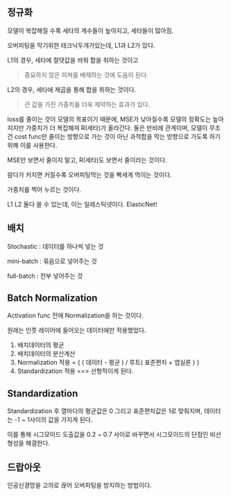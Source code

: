 ## 정규화

모델이 복잡해질 수록 세타의 계수들이 높아지고, 세타들이 많아짐.

오버피팅을 막기위한 테크닉두개가있는데, L1과 L2가 있다. 

L1의 경우, 세타에 절댓값을 씌워 합을 취하는 것이고

> 중요하지 않은 피쳐를 배제하는 것에 도움이 된다.

L2의 경우, 세타에 제곱을 통해 합을 취하는 것이다.

> 큰 값을 가진 가중치를 더욱 제약하는 효과가 있다.



loss를 줄이는 것이 모델의 목표이기 때문에, MSE가 낮아질수록 모델의 정확도는 높아지지만 가중치가 더 복잡해져 R(세타)가 올라간다. 둘은 반비례 관계이며, 모델이 무조건 cost func만 줄이는 방향으로 가는 것이 아닌 과적합을 막는 방향으로 가도록 하기위해 이를 사용한다.



MSE만 보면서 줄이지 말고, R(세타)도 보면서 줄이라는 것이다.

람다가 커지면 커질수록 오버피팅막는 것을 빡세게 먹이는 것이다.

가중치를 찍어 누르는 것이다.

L1 L2 둘다 쓸 수 있는데, 이는 일레스틱넷이다. ElasticNet!



## 배치

Stochastic : 데이터를 하나씩 넣는 것

mini-batch : 묶음으로 넣어주는 것

full-batch : 전부 넣어주는 것



## Batch Normalization

Activation func 전에 Normalization을 하는 것이다.

원래는 인풋 레이어에 들어오는 데이터에만 적용했었다.

1. 배치데이터의 평균
2. 배치데이터의 분산계산
3. Normalization 적용 = { ( 데이터 - 평균 ) / 루트( 표준편차 + 앱실론 ) }
4. Standardization 적용 ==> 선형적이게 된다.



## Standardization

Standardization 후 열마다의 평균값은 0 그리고 표준편차값은 1로 맞춰지며, 데이터는 -1 ~ 1사이의 값을 가지게 된다.

이를 통해 시그모이드 도출값을 0.2 ~ 0.7 사이로 바꾸면서 시그모이드의 단점인 비선형성을 해결한다.



## 드랍아웃

인공신경망을 고의로 끊어 오버피팅을 방지하는 방법이다.

